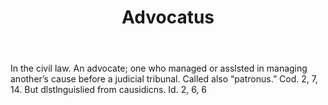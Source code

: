 ---
title: Advocatus
letter: A
permalink: "/definitions/advocatus.html"
body: In the civil law. An advocate; one who managed or asslsted in managing another’s
  cause before a judicial tribunal. Called also “patronus.” Cod. 2, 7, 14. But dlstlnguislied
  from causidicns. Id. 2, 6, 6
published_at: '2018-07-07'
source: Black's Law Dictionary
layout: post
---